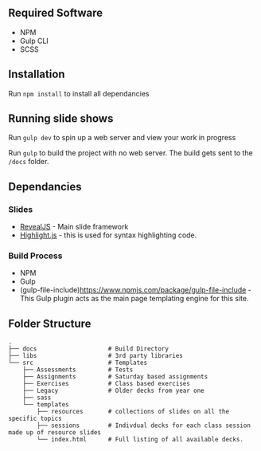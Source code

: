 ## Required Software
- NPM
- Gulp CLI
- SCSS

## Installation
Run `npm install` to install all dependancies

## Running slide shows
Run `gulp dev` to spin up a web server and view your work in progress

Run `gulp` to build the project with no web server.  The build gets sent to the `/docs` folder.

## Dependancies

### Slides
- [RevealJS](https://github.com/hakimel/reveal.js/) - Main slide framework
- [Highlight.js](https://highlightjs.org) - this is used for syntax highlighting code.

### Build Process
- NPM
- Gulp
- (gulp-file-include)https://www.npmjs.com/package/gulp-file-include - This Gulp plugin acts as the main page templating engine for this site.

## Folder Structure

    .
    ├── docs                    # Build Directory
    ├── libs                    # 3rd party libraries
    └── src                     # Templates
        ├── Assessments         # Tests
        ├── Assignments         # Saturday based assignments
        ├── Exercises           # Class based exercises
        ├── Legacy              # Older decks from year one
        ├── sass
        └── templates           
            ├── resources       # collections of slides on all the specific topics
            ├── sessions        # Indivdual decks for each class session made up of resource slides
            └── index.html      # Full listing of all available decks.